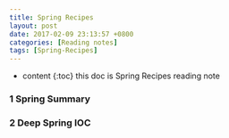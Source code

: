 ```yaml
---
title: Spring Recipes 
layout: post
date: 2017-02-09 23:13:57 +0800
categories: [Reading notes]
tags: [Spring-Recipes]
---
```


* content
{:toc}
this doc is Spring Recipes reading note 



### 1 Spring Summary

### 2 Deep Spring IOC 










